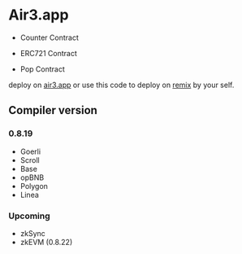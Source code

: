 # Air3.app
 
- Counter Contract

- ERC721 Contract

- Pop Contract

deploy on [air3.app](https://air3.app) or use this code to deploy on [remix](https://remix.ethereum.org/) by your self.


## Compiler version

### 0.8.19
- Goerli
- Scroll
- Base
- opBNB
- Polygon
- Linea

### Upcoming
- zkSync
- zkEVM (0.8.22)
